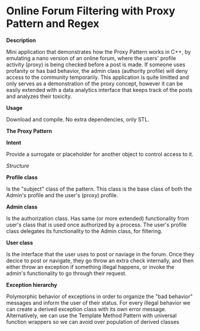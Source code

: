 # Online Forum Filtering with Proxy Pattern and Regex

**Description**

Mini application that demonstrates how the Proxy Pattern works in C++, by emulating a nano version of an online forum, where the users' profile activity (proxy) is being checked before a post is made. If someone uses profanity or has bad behavior, the admin class (authority profile) will deny access to the community temporarily. This application is quite limitted and only serves as a demonstration of the proxy concept, however it can be easily extended with a data analytics interface that keeps track of the posts and analyzes their toxicity.

**Usage**

Download and compile. No extra dependencies, only STL. 

**The Proxy Pattern**

**Intent**

Provide a surrogate or placeholder for another object to control access to it. 

*Structure*

**Profile class**

Is the "subject" class of the pattern. This class is the base class of both the Admin's profile and the user's (proxy) profile. 

**Admin class**

Is the authorization class. Has same (or more extended) functionality from user's class that is used once authorized by a process. The user's profile class delegates its functionality to the Admin class, for filtering.

**User class**

Is the interface that the user uses to post or naviage in the forum. Once they decice to post or navigate, they go throw an extra check internally, and then either throw an exception if something illegal happens, or invoke the admin's functionality to go through their request. 

**Exception hierarchy**

Polymorphic behavior of exceptions in order to organize the "bad behavior" messages and inform the user of their status. For every illegal behavior we can create a derived exception class with its own error message. Alternatively, we can use the Template Method Pattern with universal function wrappers so we can avoid over population of derived classes

